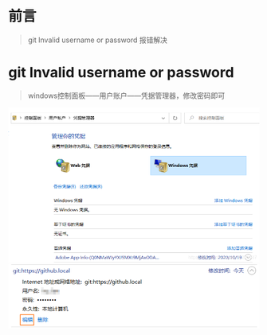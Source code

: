 # 前言

> git Invalid username or password 报错解决

# git Invalid username or password

> windows控制面板——用户账户——凭据管理器，修改密码即可

![](../../../assets/img/c/C_105.png)
![](../../../assets/img/c/C_106.png)